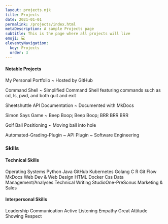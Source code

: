 ```yaml
---
layout: projects.njk
title: Projects
date: 2021-01-01
permalink: /projects/index.html
metaDescription: A sample Projects page
subtitle: This is the page where all projects will live
emoji: 💻
eleventyNavigation:
  key: Projects
  order: 3
---
```


#### Notable Projects

My Personal Portfolio ~ Hosted by GitHub

Command Shell ~ Simplified Command Shell featuring commands such as cd, ls, pwd, and both quit and exit

Sheetshuttle API Documentation ~ Documented with MkDocs

Simon Says Game ~ Beep Boop; Beep Boop; BRR BRR BRR

Golf Ball Positioning ~ Moving ball into hole

Automated-Grading-Plugin ~ API Plugin ~ Software Engineering

### Skills

#### Technical Skills

Operating Systems
Python
Java
GitHub
Kubernetes
Golang
C
R
Git Flow
MkDocs
Web Dev & Web Design
HTML
Docker
Css
Data Management/Analyses
Technical Writing
StudioOne-PreSonus
Marketing & Sales

#### Interpersonal Skills

Leadership
Communication
Active Listening
Empathy
Great Attitude
Showing Respect
